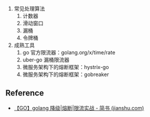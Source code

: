 1. 常见处理算法
	1. 计数器
	2. 滑动窗口
	3. 漏桶
	4. 令牌桶
2. 成熟工具
	1. go 官方限流器：golang.org/x/time/rate
	2. uber-go 漏桶限流器
	3. 微服务架构下的熔断框架：hystrix-go
	4. 微服务架构下的熔断框架：gobreaker

## Reference

- [【GO】golang 降级|熔断|限流实战 - 简书 (jianshu.com)](https://www.jianshu.com/p/be5c139c11e3)
